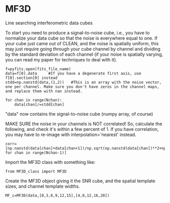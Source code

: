 # MF3D
Line searching interferometric data cubes

To start you need to produce a signal-to-noise cube, i.e., you have to normalize your data cube so that the noise is everywhere equal to one. If your cube just came out of CLEAN, and the noise is spatially uniform, this may just require going through your cube channel by channel and dividing by the standard deviation of each channel (if your noise is spatially varying, you can read my paper for techniques to deal with it).

	f=pyfits.open(fits_file_name)
	data=f[0].data     #If you have a degenerate first axis, use  f[0].section[0] instead
	stdd=np.nanstd(data,(1,2))   #This is an array with the noise vector, one per channel. Make sure you don't have zeros in the channel maps, and replace them with nan instead.

	for chan in range(Nchan):
		data[chan]/=stdd[chan]

"data" now contains the signal-to-noise cube (numpy array, of course)

MAKE SURE the noise in your channels is NOT correlated! So, calculate the following, and check it's within a few percent of 1. If you have correlation, you may have to re-image with interpolation='nearest' instead.

	corr=[np.nanstd(data[chan]+data[chan+1])/np.sqrt(np.nanstd(data[chan])**2+np.nanstd(data[chan+1])**2) for chan in range(Nchan-1)]  

Import the MF3D class with something like: 

	from MF3D_class import MF3D

Create the MF3D object giving it the SNR cube, and the spatial template sizes, and channel template widths.

	MF_c=MF3D(data,[0,3,6,9,12,15],[4,8,12,16,20])



